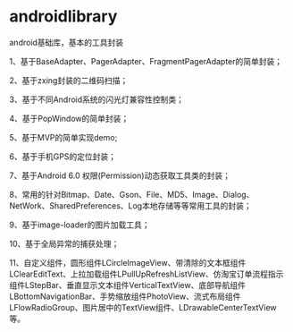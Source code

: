# androidlibrary
android基础库，基本的工具封装

1、基于BaseAdapter、PagerAdapter、FragmentPagerAdapter的简单封装；

2、基于zxing封装的二维码扫描；

3、基于不同Android系统的闪光灯兼容性控制类；

4、基于PopWindow的简单封装；

5、基于MVP的简单实现demo;

6、基于手机GPS的定位封装；

7、基于Android 6.0 权限(Permission)动态获取工具类的封装；

8、常用的针对Bitmap、Date、Gson、File、MD5、Image、Dialog、NetWork、SharedPreferences、Log本地存储等等常用工具的封装；

9、基于image-loader的图片加载工具；

10、基于全局异常的捕获处理；

11、自定义组件，圆形组件LCircleImageView、带清除的文本框组件LClearEditText、上拉加载组件LPullUpRefreshListView、仿淘宝订单流程指示组件LStepBar、垂直显示文本组件VerticalTextView、底部导航组件LBottomNavigationBar、手势缩放组件PhotoView、流式布局组件LFlowRadioGroup、图片居中的TextView组件、LDrawableCenterTextView等。
